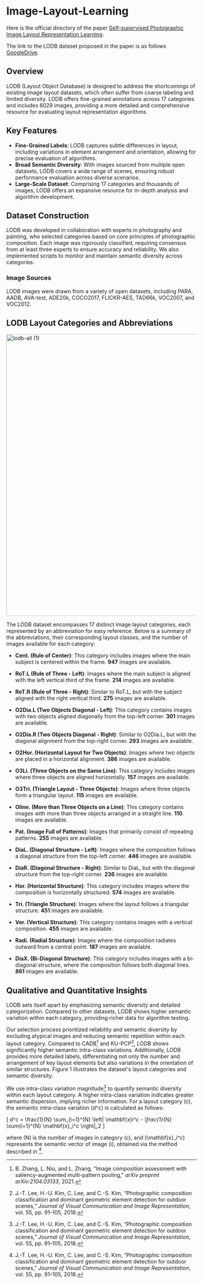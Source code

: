 # Image-Layout-Learning

Here is the official directory of the paper [Self-supervised Photographic Image Layout Representation Learning](https://arxiv.org/abs/2403.03740).

The link to the LODB dataset proposed in the paper is as follows [GoogleDrive](https://drive.google.com/file/d/1EfzI04k9TsSsOBwza-EsV0hqfLC2WuN_/view?usp=sharing). 

## Overview

LODB (Layout Object Database) is designed to address the shortcomings of existing image layout datasets, which often suffer from coarse labeling and limited diversity. LODB offers fine-grained annotations across 17 categories and includes 6029 images, providing a more detailed and comprehensive resource for evaluating layout representation algorithms.

## Key Features

- **Fine-Grained Labels**: LODB captures subtle differences in layout, including variations in element arrangement and orientation, allowing for precise evaluation of algorithms.
- **Broad Semantic Diversity**: With images sourced from multiple open datasets, LODB covers a wide range of scenes, ensuring robust performance evaluation across diverse scenarios.
- **Large-Scale Dataset**: Comprising 17 categories and thousands of images, LODB offers an expansive resource for in-depth analysis and algorithm development.

## Dataset Construction

LODB was developed in collaboration with experts in photography and painting, who selected categories based on core principles of photographic composition. Each image was rigorously classified, requiring consensus from at least three experts to ensure accuracy and reliability. We also implemented scripts to monitor and maintain semantic diversity across categories.

### Image Sources

LODB images were drawn from a variety of open datasets, including PARA, AADB, AVA-test, ADE20k, COCO2017, FLICKR-AES, TAD66k, VOC2007, and VOC2012.


## LODB Layout Categories and Abbreviations
<img width="746" alt="lodb-all (1)" src="https://github.com/user-attachments/assets/8f6450e6-76fa-4601-af82-000caac49c99">

The LODB dataset encompasses 17 distinct image layout categories, each represented by an abbreviation for easy reference. Below is a summary of the abbreviations, their corresponding layout classes, and the number of images available for each category:

- **Cent. (Rule of Center)**: This category includes images where the main subject is centered within the frame. **947** images are available.

- **RoT.L (Rule of Three - Left)**: Images where the main subject is aligned with the left vertical third of the frame. **214** images are available.

- **RoT.R (Rule of Three - Right)**: Similar to RoT.L, but with the subject aligned with the right vertical third. **275** images are available.

- **O2Dia.L (Two Objects Diagonal - Left)**: This category contains images with two objects aligned diagonally from the top-left corner. **301** images are available.

- **O2Dia.R (Two Objects Diagonal - Right)**: Similar to O2Dia.L, but with the diagonal alignment from the top-right corner. **293** images are available.

- **O2Hor. (Horizontal Layout for Two Objects)**: Images where two objects are placed in a horizontal alignment. **386** images are available.

- **O3Li. (Three Objects on the Same Line)**: This category includes images where three objects are aligned horizontally. **157** images are available.

- **O3Tri. (Triangle Layout - Three Objects)**: Images where three objects form a triangular layout. **115** images are available.

- **Oline. (More than Three Objects on a Line)**: This category contains images with more than three objects arranged in a straight line. **110** images are available.

- **Pat. (Image Full of Patterns)**: Images that primarily consist of repeating patterns. **255** images are available.

- **DiaL. (Diagonal Structure - Left)**: Images where the composition follows a diagonal structure from the top-left corner. **446** images are available.

- **DiaR. (Diagonal Structure - Right)**: Similar to DiaL, but with the diagonal structure from the top-right corner. **236** images are available.

- **Hor. (Horizontal Structure)**: This category includes images where the composition is horizontally structured. **574** images are available.

- **Tri. (Triangle Structure)**: Images where the layout follows a triangular structure. **451** images are available.

- **Ver. (Vertical Structure)**: This category contains images with a vertical composition. **455** images are available.

- **Radi. (Radial Structure)**: Images where the composition radiates outward from a central point. **187** images are available.

- **DiaX. (Bi-Diagonal Structure)**: This category includes images with a bi-diagonal structure, where the composition follows both diagonal lines. **861** images are available.

## Qualitative and Quantitative Insights

LODB sets itself apart by emphasizing semantic diversity and detailed categorization. Compared to other datasets, LODB shows higher semantic variation within each category, providing richer data for algorithm testing.

Our selection process prioritized reliability and semantic diversity by excluding atypical images and reducing semantic repetition within each layout category. Compared to CADB[^1] and KU-PCP[^2], LODB shows significantly higher semantic intra-class variations. Additionally, LODB provides more detailed labels, differentiating not only the number and arrangement of key layout elements but also variations in the orientation of similar structures. Figure 1 illustrates the dataset's layout categories and semantic diversity.

We use intra-class variation magnitude[^3] to quantify semantic diversity within each layout category. A higher intra-class variation indicates greater semantic dispersion, implying richer information. For a layout category \(c\), the semantic intra-class variation \(d^c\) is calculated as follows:

\[
d^c = \frac{1}{N} \sum_{i=1}^{N} \left\| \mathbf{x}_i^c - \frac{1}{N} \sum_{i=1}^{N} \mathbf{x}_i^c \right\|_2
\]

where \(N\) is the number of images in category \(c\), and \(\mathbf{x}_i^c\) represents the semantic vector of image \(i\), obtained via the method described in [^4].

[^1]: B. Zhang, L. Niu, and L. Zhang, “Image composition assessment with saliency-augmented multi-pattern pooling,” *arXiv preprint arXiv:2104.03133*, 2021.  
[^2]: J.-T. Lee, H.-U. Kim, C. Lee, and C.-S. Kim, “Photographic composition classification and dominant geometric element detection for outdoor scenes,” *Journal of Visual Communication and Image Representation*, vol. 55, pp. 91–105, 2018.  
[^3]: J.-T. Lee, H.-U. Kim, C. Lee, and C.-S. Kim, “Photographic composition classification and dominant geometric element detection for outdoor scenes,” *Journal of Visual Communication and Image Representation*, vol. 55, pp. 91–105, 2018.  
[^4]: J.-T. Lee, H.-U. Kim, C. Lee, and C.-S. Kim, “Photographic composition classification and dominant geometric element detection for outdoor scenes,” *Journal of Visual Communication and Image Representation*, vol. 55, pp. 91–105, 2018.


